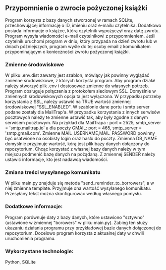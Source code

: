 ## Przypomnienie o zwrocie pożyczonej książki

Program korzysta z bazy danych stworzonej w ramach SQLite, przechowującej informację o ID, imieniu oraz e-mailu czytelnika. Dodatkowo posiada informacje o  książce, którą czytelnik wypożyczył oraz datę zwrotu.
Program wysyła wiadomości e-mail czytelnikowi z przypomnieniem.
Jeśli czytelnik uruchomi program w dniu, który przypada na dzień zwrotu lub w dniach późniejszych, program wyśle do tej osoby email z komunikatem przypominającym o konieczności zwrotu pożyczonej książki.

### Zmienne środowiskowe
W pliku .env.dist zawarty jest szablon, mówiący jak powinny wyglądać zmienne środowiskowe, z których korzysta program.
Aby program działał należy stworzyć plik .env i dostosować zmienne do własnych potrzeb.
Program obsługuje połączenia z protokołem sieciowym SSL. Domyślnie w zmiennych środowiskowych opcja ta jest wyłączona. W przypadku potrzeby korzystania z SSL, należy ustawić na TRUE wartość zmiennej środowiskowej "SSL_ENABLED".
W szablonie dane portu i smtp server podane zostały dla MailTrap'a. W przypadku korzystania z innych serwisów pocztowych należy te zmienne ustawić tak, aby były zgodne z danym serwisem pocztowym. Na przykład dla MailTrapa : port = 2525, smtp_server = 'smtp.mailtrap.io' a dla poczty GMAIL: port = 465, smtp_server = 'smtp.gmail.com'. Zmienne  MAIL_USERNAME,MAIL_PASSWORD powinny być usatwione na osobisty login oraz hasło do poczty. Zmienna DB_NAME domyślnie przyjmuje wartość, kórą jest plik bazy danych dołączony do repozytorium. Chcąc korzystać z własnej bazy danych należy w tym miejscu podmenić bazę danych na pożądaną.
Z zmiennej SENDER należy ustawić informacje, kto jest nadawcą wiadomości.

### Zmiana treści wysyłanego komunikatu

W pliku main.py znajduje się metoda "send_reminder_to_borrowers", a w niej zmienna template. Przyjmuje ona wartość wysyłanego komunikatu. Przesyłany tekst można skonfigurowac według własnego pomysłu.

### Dodatkowe informacje: 
Program porównuje daty z bazy danych, które ustawiono "sztywno" (ustawione w zmiennej "borowers" w pliku main.py). Zabieg ten służy ukazaniu działania programu przy przykładowej bazie danych dołączonej do repozytorium.
Docelowo program korzysta z aktualnej daty w chwili uruchomienia programu.
 
 ### Wykorzystane technologie:
 Python,
 SQLite


